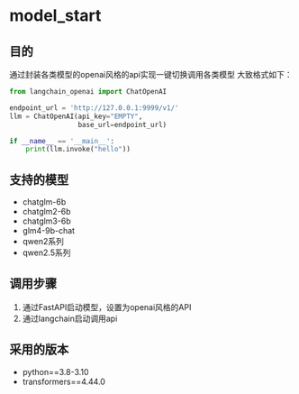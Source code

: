 # model_start

## 目的

通过封装各类模型的openai风格的api实现一键切换调用各类模型
大致格式如下：

```python
from langchain_openai import ChatOpenAI

endpoint_url = 'http://127.0.0.1:9999/v1/'
llm = ChatOpenAI(api_key="EMPTY",
                 base_url=endpoint_url)

if __name__ == '__main__':
    print(llm.invoke("hello"))
```

## 支持的模型

* chatglm-6b
* chatglm2-6b
* chatglm3-6b
* glm4-9b-chat
* qwen2系列
* qwen2.5系列

## 调用步骤

1. 通过FastAPI启动模型，设置为openai风格的API
2. 通过langchain启动调用api


## 采用的版本

* python==3.8-3.10
* transformers==4.44.0
